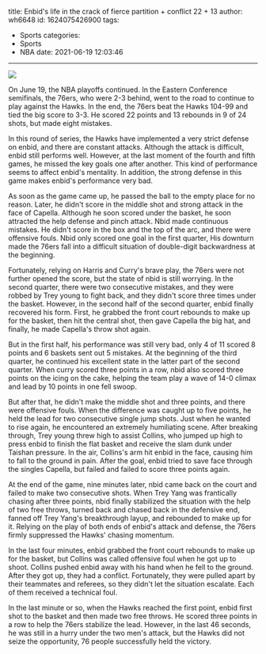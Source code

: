 title: Enbid's life in the crack of fierce partition + conflict 22 + 13
author: wh6648
id: 1624075426900
tags: 
- Sports
categories: 
- Sports
- NBA
date: 2021-06-19 12:03:46
---
![](https://p7.itc.cn/q_70/images01/20210619/ee8957637f49481d859b2965c0b7c8eb.jpeg)


On June 19, the NBA playoffs continued. In the Eastern Conference semifinals, the 76ers, who were 2-3 behind, went to the road to continue to play against the Hawks. In the end, the 76ers beat the Hawks 104-99 and tied the big score to 3-3. He scored 22 points and 13 rebounds in 9 of 24 shots, but made eight mistakes.

In this round of series, the Hawks have implemented a very strict defense on enbid, and there are constant attacks. Although the attack is difficult, enbid still performs well. However, at the last moment of the fourth and fifth games, he missed the key goals one after another. This kind of performance seems to affect enbid's mentality. In addition, the strong defense in this game makes enbid's performance very bad.

As soon as the game came up, he passed the ball to the empty place for no reason. Later, he didn't score in the middle shot and strong attack in the face of Capella. Although he soon scored under the basket, he soon attracted the help defense and pinch attack. Nbid made continuous mistakes. He didn't score in the box and the top of the arc, and there were offensive fouls. Nbid only scored one goal in the first quarter, His downturn made the 76ers fall into a difficult situation of double-digit backwardness at the beginning.

Fortunately, relying on Harris and Curry's brave play, the 76ers were not further opened the score, but the state of nbid is still worrying. In the second quarter, there were two consecutive mistakes, and they were robbed by Trey young to fight back, and they didn't score three times under the basket. However, in the second half of the second quarter, enbid finally recovered his form. First, he grabbed the front court rebounds to make up for the basket, then hit the central shot, then gave Capella the big hat, and finally, he made Capella's throw shot again.

But in the first half, his performance was still very bad, only 4 of 11 scored 8 points and 6 baskets sent out 5 mistakes. At the beginning of the third quarter, he continued his excellent state in the latter part of the second quarter. When curry scored three points in a row, nbid also scored three points on the icing on the cake, helping the team play a wave of 14-0 climax and lead by 10 points in one fell swoop.

But after that, he didn't make the middle shot and three points, and there were offensive fouls. When the difference was caught up to five points, he held the lead for two consecutive single jump shots. Just when he wanted to rise again, he encountered an extremely humiliating scene. After breaking through, Trey young threw high to assist Collins, who jumped up high to press enbid to finish the flat basket and receive the slam dunk under Taishan pressure. In the air, Collins's arm hit enbid in the face, causing him to fall to the ground in pain. After the goal, enbid tried to save face through the singles Capella, but failed and failed to score three points again.

At the end of the game, nine minutes later, nbid came back on the court and failed to make two consecutive shots. When Trey Yang was frantically chasing after three points, nbid finally stabilized the situation with the help of two free throws, turned back and chased back in the defensive end, fanned off Trey Yang's breakthrough layup, and rebounded to make up for it. Relying on the play of both ends of enbid's attack and defense, the 76ers firmly suppressed the Hawks' chasing momentum.

In the last four minutes, enbid grabbed the front court rebounds to make up for the basket, but Collins was called offensive foul when he got up to shoot. Collins pushed enbid away with his hand when he fell to the ground. After they got up, they had a conflict. Fortunately, they were pulled apart by their teammates and referees, so they didn't let the situation escalate. Each of them received a technical foul.

In the last minute or so, when the Hawks reached the first point, enbid first shot to the basket and then made two free throws. He scored three points in a row to help the 76ers stabilize the lead. However, in the last 46 seconds, he was still in a hurry under the two men's attack, but the Hawks did not seize the opportunity, 76 people successfully held the victory.

